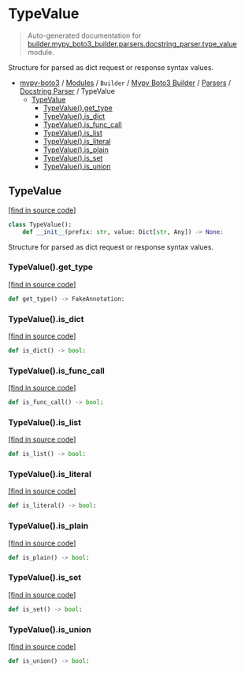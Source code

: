 # TypeValue

> Auto-generated documentation for [builder.mypy_boto3_builder.parsers.docstring_parser.type_value](https://github.com/vemel/mypy_boto3/blob/master/builder/mypy_boto3_builder/parsers/docstring_parser/type_value.py) module.

Structure for parsed as dict request or response syntax values.

- [mypy-boto3](../../../../README.md#mypy_boto3) / [Modules](../../../../MODULES.md#mypy-boto3-modules) / `Builder` / [Mypy Boto3 Builder](../../index.md#mypy-boto3-builder) / [Parsers](../index.md#parsers) / [Docstring Parser](index.md#docstring-parser) / TypeValue
    - [TypeValue](#typevalue)
        - [TypeValue().get_type](#typevalueget_type)
        - [TypeValue().is_dict](#typevalueis_dict)
        - [TypeValue().is_func_call](#typevalueis_func_call)
        - [TypeValue().is_list](#typevalueis_list)
        - [TypeValue().is_literal](#typevalueis_literal)
        - [TypeValue().is_plain](#typevalueis_plain)
        - [TypeValue().is_set](#typevalueis_set)
        - [TypeValue().is_union](#typevalueis_union)

## TypeValue

[[find in source code]](https://github.com/vemel/mypy_boto3/blob/master/builder/mypy_boto3_builder/parsers/docstring_parser/type_value.py#L20)

```python
class TypeValue():
    def __init__(prefix: str, value: Dict[str, Any]) -> None:
```

Structure for parsed as dict request or response syntax values.

### TypeValue().get_type

[[find in source code]](https://github.com/vemel/mypy_boto3/blob/master/builder/mypy_boto3_builder/parsers/docstring_parser/type_value.py#L170)

```python
def get_type() -> FakeAnnotation:
```

### TypeValue().is_dict

[[find in source code]](https://github.com/vemel/mypy_boto3/blob/master/builder/mypy_boto3_builder/parsers/docstring_parser/type_value.py#L46)

```python
def is_dict() -> bool:
```

### TypeValue().is_func_call

[[find in source code]](https://github.com/vemel/mypy_boto3/blob/master/builder/mypy_boto3_builder/parsers/docstring_parser/type_value.py#L61)

```python
def is_func_call() -> bool:
```

### TypeValue().is_list

[[find in source code]](https://github.com/vemel/mypy_boto3/blob/master/builder/mypy_boto3_builder/parsers/docstring_parser/type_value.py#L49)

```python
def is_list() -> bool:
```

### TypeValue().is_literal

[[find in source code]](https://github.com/vemel/mypy_boto3/blob/master/builder/mypy_boto3_builder/parsers/docstring_parser/type_value.py#L52)

```python
def is_literal() -> bool:
```

### TypeValue().is_plain

[[find in source code]](https://github.com/vemel/mypy_boto3/blob/master/builder/mypy_boto3_builder/parsers/docstring_parser/type_value.py#L64)

```python
def is_plain() -> bool:
```

### TypeValue().is_set

[[find in source code]](https://github.com/vemel/mypy_boto3/blob/master/builder/mypy_boto3_builder/parsers/docstring_parser/type_value.py#L55)

```python
def is_set() -> bool:
```

### TypeValue().is_union

[[find in source code]](https://github.com/vemel/mypy_boto3/blob/master/builder/mypy_boto3_builder/parsers/docstring_parser/type_value.py#L58)

```python
def is_union() -> bool:
```
